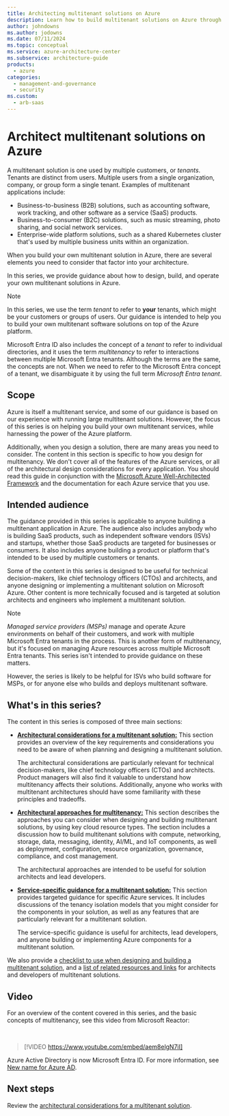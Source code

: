 ```yaml
---
title: Architecting multitenant solutions on Azure
description: Learn how to build multitenant solutions on Azure through the guidance we provide in this series.
author: johndowns
ms.author: jodowns
ms.date: 07/11/2024
ms.topic: conceptual
ms.service: azure-architecture-center
ms.subservice: architecture-guide
products:
  - azure
categories:
  - management-and-governance
  - security
ms.custom:
  - arb-saas
---
```


# Architect multitenant solutions on Azure

A multitenant solution is one used by multiple customers, or *tenants*. Tenants are distinct from users. Multiple users from a single organization, company, or group form a single tenant. Examples of multitenant applications include:

* Business-to-business (B2B) solutions, such as accounting software, work tracking, and other software as a service (SaaS) products.
* Business-to-consumer (B2C) solutions, such as music streaming, photo sharing, and social network services.
* Enterprise-wide platform solutions, such as a shared Kubernetes cluster that's used by multiple business units within an organization.

When you build your own multitenant solution in Azure, there are several elements you need to consider that factor into your architecture.

In this series, we provide guidance about how to design, build, and operate your own multitenant solutions in Azure.

> [!NOTE]
> In this series, we use the term *tenant* to refer to **your** tenants, which might be your customers or groups of users. Our guidance is intended to help you to build your own multitenant software solutions on top of the Azure platform.
>
> Microsoft Entra ID also includes the concept of a *tenant* to refer to individual directories, and it uses the term *multitenancy* to refer to interactions between multiple Microsoft Entra tenants. Although the terms are the same, the concepts are not. When we need to refer to the Microsoft Entra concept of a tenant, we disambiguate it by using the full term *Microsoft Entra tenant*.

## Scope

Azure is itself a multitenant service, and some of our guidance is based on our experience with running large multitenant solutions. However, the focus of this series is on helping you build your own multitenant services, while harnessing the power of the Azure platform.

Additionally, when you design a solution, there are many areas you need to consider. The content in this section is specific to how you design for multitenancy. We don't cover all of the features of the Azure services, or all of the architectural design considerations for every application. You should read this guide in conjunction with the [Microsoft Azure Well-Architected Framework](/azure/well-architected/) and the documentation for each Azure service that you use.

## Intended audience

The guidance provided in this series is applicable to anyone building a multitenant application in Azure. The audience also includes anybody who is building SaaS products, such as independent software vendors (ISVs) and startups, whether those SaaS products are targeted for businesses or consumers. It also includes anyone building a product or platform that's intended to be used by multiple customers or tenants.

Some of the content in this series is designed to be useful for technical decision-makers, like chief technology officers (CTOs) and architects, and anyone designing or implementing a multitenant solution on Microsoft Azure. Other content is more technically focused and is targeted at solution architects and engineers who implement a multitenant solution.

> [!NOTE]
> *Managed service providers (MSPs)* manage and operate Azure environments on behalf of their customers, and work with multiple Microsoft Entra tenants in the process. This is another form of multitenancy, but it's focused on managing Azure resources across multiple Microsoft Entra tenants. This series isn't intended to provide guidance on these matters.
>
> However, the series is likely to be helpful for ISVs who build software for MSPs, or for anyone else who builds and deploys multitenant software.

## What's in this series?

The content in this series is composed of three main sections:

* [**Architectural considerations for a multitenant solution:**](considerations/overview.yml) This section provides an overview of the key requirements and considerations you need to be aware of when planning and designing a multitenant solution.

  The architectural considerations are particularly relevant for technical decision-makers, like chief technology officers (CTOs) and architects. Product managers will also find it valuable to understand how multitenancy affects their solutions. Additionally, anyone who works with multitenant architectures should have some familiarity with these principles and tradeoffs.

* [**Architectural approaches for multitenancy:**](approaches/overview.yml) This section describes the approaches you can consider when designing and building multitenant solutions, by using key cloud resource types. The section includes a discussion how to build multitenant solutions with compute, networking, storage, data, messaging, identity, AI/ML, and IoT components, as well as deployment, configuration, resource organization, governance, compliance, and cost management.

  The architectural approaches are intended to be useful for solution architects and lead developers.

* [**Service-specific guidance for a multitenant solution:**](service/overview.md) This section provides targeted guidance for specific Azure services. It includes discussions of the tenancy isolation models that you might consider for the components in your solution, as well as any features that are particularly relevant for a multitenant solution.

  The service-specific guidance is useful for architects, lead developers, and anyone building or implementing Azure components for a multitenant solution.

We also provide a [checklist to use when designing and building a multitenant solution](checklist.md), and a [list of related resources and links](related-resources.md) for architects and developers of multitenant solutions.

## Video

For an overview of the content covered in this series, and the basic concepts of multitenancy, see this video from Microsoft Reactor:

<br/>

> [!VIDEO https://www.youtube.com/embed/aem8elgN7iI]

Azure Active Directory is now Microsoft Entra ID. For more information, see [New name for Azure AD](/entra/fundamentals/new-name).

## Next steps

Review the [architectural considerations for a multitenant solution](considerations/overview.yml).
